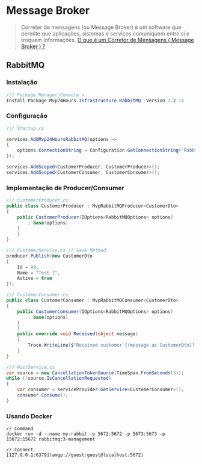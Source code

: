 # Message Broker
>Corretor de mensagens (ou Message Broker) é um software que permite que aplicações, sistemas e serviços comuniquem entre si e troquem informações. [O que é um Corretor de Mensagens ( Message Broker ) ?](https://medium.com/@bookgrahms/o-que-%C3%A9-um-corretor-de-mensagens-message-broker-c9fbe219443b)

## RabbitMQ

### Instalação
```csharp
/// Package Manager Console >
Install-Package Mvp24Hours.Infrastructure.RabbitMQ -Version 3.2.14
```

### Configuração
```csharp
/// Startup.cs

services.AddMvp24HoursRabbitMQ(options =>
{
    options.ConnectionString = Configuration.GetConnectionString("RabbitMQContext"); // amqp://guest:guest@localhost:5672
});

services.AddScoped<CustomerProducer, CustomerProducer>();
services.AddScoped<CustomerConsumer, CustomerConsumer>();

```

### Implementação de Producer/Consumer

```csharp
/// CustomerProducer.cs
public class CustomerProducer : MvpRabbitMQProducer<CustomerDto>
{
    public CustomerProducer(IOptions<RabbitMQOptions> options)
        : base(options)
    {
    }
}

/// CustomerService.cs // Save Method
producer.Publish(new CustomerDto
{
    Id = 99,
    Name = "Test 1",
    Active = true
});

/// CustomerConsumer.cs
public class CustomerConsumer : MvpRabbitMQConsumer<CustomerDto>
{
    public CustomerConsumer(IOptions<RabbitMQOptions> options)
        : base(options)
    {
    }
    public override void Received(object message)
    {
        Trace.WriteLine($"Received customer {(message as CustomerDto)?.Name}");
    }
} 

/// HostService.cs
var source = new CancellationTokenSource(TimeSpan.FromSeconds(5));
while (!source.IsCancellationRequested)
{
    var consumer = serviceProvider.GetService<CustomerConsumer>();
    consumer.Consume();
}

```

### Usando Docker
```
// Command
docker run -d --name my-rabbit -p 5672:5672 -p 5673:5673 -p 15672:15672 rabbitmq:3-management

// Connect
[127.0.0.1:6379](amqp://guest:guest@localhost:5672)

```
